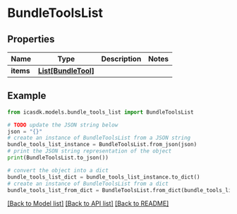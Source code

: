 # BundleToolsList


## Properties

Name | Type | Description | Notes
------------ | ------------- | ------------- | -------------
**items** | [**List[BundleTool]**](BundleTool.md) |  | 

## Example

```python
from icasdk.models.bundle_tools_list import BundleToolsList

# TODO update the JSON string below
json = "{}"
# create an instance of BundleToolsList from a JSON string
bundle_tools_list_instance = BundleToolsList.from_json(json)
# print the JSON string representation of the object
print(BundleToolsList.to_json())

# convert the object into a dict
bundle_tools_list_dict = bundle_tools_list_instance.to_dict()
# create an instance of BundleToolsList from a dict
bundle_tools_list_from_dict = BundleToolsList.from_dict(bundle_tools_list_dict)
```
[[Back to Model list]](../README.md#documentation-for-models) [[Back to API list]](../README.md#documentation-for-api-endpoints) [[Back to README]](../README.md)


